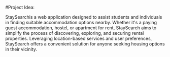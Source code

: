 #Project Idea:

StaySearchis a web application designed to assist students and individuals in finding suitable accommodation options nearby. Whether it's a paying guest accommodation, hostel, or apartment for rent, StaySearch aims to simplify the process of discovering, exploring, and securing rental properties. Leveraging location-based services and user preferences, StaySearch offers a convenient solution for anyone seeking housing options in their vicinity.

